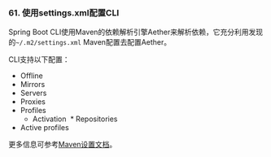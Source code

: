 ### 61. 使用settings.xml配置CLI
Spring Boot CLI使用Maven的依赖解析引擎Aether来解析依赖，它充分利用发现的`~/.m2/settings.xml` Maven配置去配置Aether。

CLI支持以下配置：

* Offline
* Mirrors
* Servers
* Proxies
* Profiles
  * Activation
  * Repositories
* Active profiles 

更多信息可参考[Maven设置文档](https://maven.apache.org/settings.html)。
